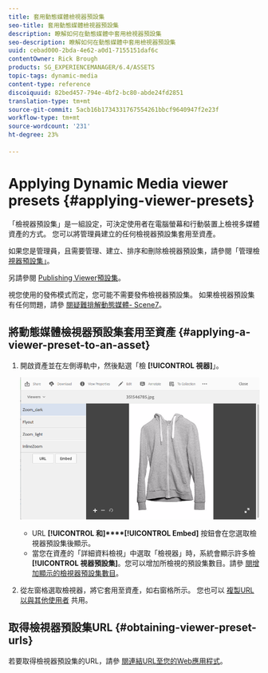 ```yaml
---
title: 套用動態媒體檢視器預設集
seo-title: 套用動態媒體檢視器預設集
description: 瞭解如何在動態媒體中套用檢視器預設集
seo-description: 瞭解如何在動態媒體中套用檢視器預設集
uuid: cebad000-2bda-4e62-a0d1-7155151daf6c
contentOwner: Rick Brough
products: SG_EXPERIENCEMANAGER/6.4/ASSETS
topic-tags: dynamic-media
content-type: reference
discoiquuid: 82bed457-794e-4bf2-bc80-abde24fd2851
translation-type: tm+mt
source-git-commit: 5acb16b1734331767554261bbcf9640947f2e23f
workflow-type: tm+mt
source-wordcount: '231'
ht-degree: 23%

---
```



# Applying Dynamic Media viewer presets {#applying-viewer-presets}

「檢視器預設集」是一組設定，可決定使用者在電腦螢幕和行動裝置上檢視多媒體資產的方式。 您可以將管理員建立的任何檢視器預設集套用至資產。

如果您是管理員，且需要管理、建立、排序和刪除檢視器預設集，請參閱「管理檢 [視器預設集」](managing-viewer-presets.md)。

另請參閱 [Publishing Viewer預設集](managing-viewer-presets.md#publishing-viewer-presets)。

視您使用的發佈模式而定，您可能不需要發佈檢視器預設集。
如果檢視器預設集有任何問題，請參 [閱疑難排解動態媒體- Scene7](troubleshoot-dms7.md#viewers)。

## 將動態媒體檢視器預設集套用至資產 {#applying-a-viewer-preset-to-an-asset}

1. 開啟資產並在左側導軌中，然後點選「檢 **[!UICONTROL 視器]**」。

   ![chlimage_1-104](assets/chlimage_1-104.png)

   * URL **[!UICONTROL 和]****[!UICONTROL Embed]** 按鈕會在您選取檢視器預設集後顯示。
   * 當您在資產的「詳細資料檢視」中選取「檢視器」時，系統會顯示許多檢 **[!UICONTROL 視器預設集]**。您可以增加所檢視的預設集數目。請參 [閱增加顯示的檢視器預設集數目](managing-viewer-presets.md)。

1. 從左窗格選取檢視器，將它套用至資產，如右窗格所示。 您也可以 [複製URL以與其他使用者](linking-urls-to-yourwebapplication.md) 共用。

## 取得檢視器預設集URL {#obtaining-viewer-preset-urls}

若要取得檢視器預設集的URL，請參 [閱連結URL至您的Web應用程式](linking-urls-to-yourwebapplication.md)。
